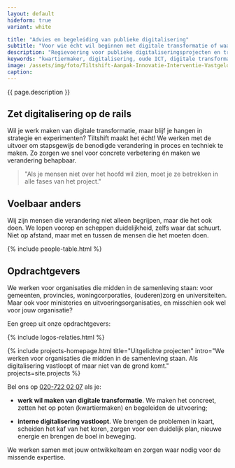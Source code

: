 ```yaml
---
layout: default
hideform: true
variant: white

title: "Advies en begeleiding van publieke digitalisering"
subtitle: "Voor wie écht wil beginnen met digitale transformatie of waar interne digitalisering vast loopt"
description: "Regievoering voor publieke digitaliseringsprojecten en transformatieprogramma's op basis van best practices: open, agile en human centered."
keywords: "kwartiermaker, digitalisering, oude ICT, digitale transformatie, probleemgedreven innovatie, software design thinking, human centered design, service design, lean startup, lean ux, agile development, xp, scrum, labs, apps, projecten, advies, consultancy, overheid, overheden, publieke sector, mens centraal, common ground, open source, creative commons, creative thinking, open collaboration"
image: /assets/img/foto/Tiltshift-Aanpak-Innovatie-Interventie-Vastgelopen-digitaliserings-project.jpg
caption:
---
```


{{ page.description }}

## Zet digitalisering op de rails

Wil je werk maken van digitale transformatie, maar blijf je hangen in strategie en experimenten? Tiltshift maakt het écht! We werken met de uitvoer om stapsgewijs de benodigde verandering in proces en techniek te maken. Zo zorgen we snel voor concrete verbetering én maken we verandering behapbaar.

> "Als je mensen niet over het hoofd wil zien, moet je ze betrekken in alle fases van het project."

## Voelbaar anders

Wij zijn mensen die verandering niet alleen begrijpen, maar die het ook doen. We lopen voorop en scheppen duidelijkheid, zelfs waar dat schuurt. Niet op afstand, maar met en tussen de mensen die het moeten doen.

{% include people-table.html %}

## Opdrachtgevers

We werken voor organisaties die midden in de samenleving staan: voor gemeenten, provincies, woningcorporaties, (ouderen)zorg en universiteiten. Maar ook voor ministeries en uitvoeringsorganisaties, en misschien ook wel voor jouw organisatie?

Een greep uit onze opdrachtgevers:

{% include logos-relaties.html %}

{% include projects-homepage.html title="Uitgelichte projecten" intro="We werken voor organisaties die midden in de samenleving staan. Als digitalisering vastloopt of maar niet van de grond komt." projects=site.projects %}

Bel ons op <a href="tel:+31207220207">020-722 02 07</a> als je:

- **werk wil maken van digitale transformatie**. We maken het concreet, zetten het op poten (kwartiermaken) en begeleiden de uitvoering;

- **interne digitalisering vastloopt**. We brengen de problemen in kaart, scheiden het kaf van het koren, zorgen voor een duidelijk plan, nieuwe energie en brengen de boel in beweging.

We werken samen met jouw ontwikkelteam en zorgen waar nodig voor de missende expertise.

<!--
## Nieuws

{% for post in site.posts limit:2 %}
  {% capture i18n_date %}
  {% assign m = post.date | date: "%-m" | minus: 1 %}
  {% assign months = 'januari,februari,maart,april,mei,juni,juli,augustus,september,oktober,november,december' | split: "," %}
  {% assign month = months[m] %}
  {% assign year = post.date | date: "%Y" %}
  {% assign datum = month | append: " " | append: year %}
  {% endcapture %}

  [{{ post.title }}]({{ post.url }}) - {{ datum }}<br>{{ post.teaser }}<br><br>
{% endfor %}

<a href="/posts/" class="link-centered">alle nieuwsberichten</a>
-->
